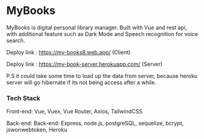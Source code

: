 # MyBooks

MyBooks is digital personal library manager. Built with Vue and rest api, with additional feature such as Dark Mode and Speech recognition for voice search.

Deploy link : https://my-books8.web.app/ (Client)

Deploy link : https://my-book-server.herokuapp.com/ (Server)

P.S it could take some time to load up the data from server, because heroku server will go hibernate if its not being access after a while.

### Tech Stack

Front-end: Vue, Vuex, Vue Router, Axios, TailwindCSS

Back-end: Back-end: Express, node.js, postgreSQL, sequelize, bcrypt, jswonwebtoken, Heroku